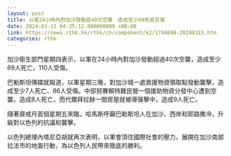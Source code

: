 ```yaml
---
layout: post
title: 以軍24小時內對加沙發動逾40次空襲　造成至少69死逾百傷
date: 2024-03-15 04:35:12.000000000 +08:00
link: https://news.rthk.hk/rthk/ch/component/k2/1744698-20240315.htm
categories: rthk
---
```


加沙衛生部門星期四表示，以軍在24小時內對加沙發動超過40次空襲，造成至少69人死亡，110人受傷。

巴勒斯坦傳媒就報道，以軍星期三晚，對加沙城一處救援物資領取點發動襲擊，造成至少7人死亡、86人受傷。中部努賽賴特難民營一個援助物資分發中心遭到空襲，造成8人死亡，而代爾拜拉赫一間房屋就被導彈擊中，造成9人死亡。

隨著齋戒月首個星期五來臨，哈馬斯呼籲巴勒斯坦人在加沙、西岸和耶路撒冷，升級對以色列的抗議和襲擊。

以色列總理內塔尼亞胡就再次表明，以軍會頂住國際社會的壓力，展開在加沙南部拉法市的地面行動，為以色列人民帶來徹底的勝利。
